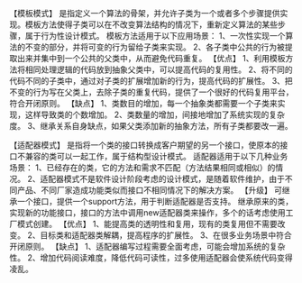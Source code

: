 【模板模式】
是指定义一个算法的骨架，并允许子类为一个或者多个步骤提供实现。模板方法使得子类可以在不改变算法结构的情况下，重新定义算法的某些步骤，属于行为性设计模式。
模板方法适用于以下应用场景：
1、一次性实现一个算法的不变的部分，并将可变的行为留给子类来实现。
2、各子类中公共的行为被提取出来并集中到一个公共的父类中，从而避免代码重复。
【优点】
1、利用模板方法将相同处理逻辑的代码放到抽象父类中，可以提高代码的复用性。
2、将不同的代码不同的子类中，通过对子类的扩展增加新的行为，提高代码的扩展性。
3、把不变的行为写在父类上，去除子类的重复代码，提供了一个很好的代码复用平台，符合开闭原则。
【缺点】
1、类数目的增加，每一个抽象类都需要一个子类来实现，这样导致类的个数增加。
2、类数量的增加，间接地增加了系统实现的复杂度。
3、继承关系自身缺点，如果父类添加新的抽象方法，所有子类都要改一遍。

【适配器模式】
是指将一个类的接口转换成客户期望的另一个接口，使原本的接口不兼容的类可以一起工作，属于结构型设计模式。
适配器适用于以下几种业务场景：
1、已经存在的类，它的方法和需求不匹配（方法结果相同或相似）的情况。
2、适配器模式不是软件设计阶段考虑的设计模式，是随着软件维护，由于不同产品、不同厂家造成功能类似而接口不相同情况下的解决方案。
【升级】
可继承一个接口，提供一个support方法，用于判断适配器是否支持。
继承原来的类，实现新的功能接口，接口的方法中调用new适配器类来操作，多个的话考虑使用工厂模式创建。
【优点】
1、能提高类的透明性和复用，现有的类复用但不需要改变。
2、目标类和适配器类解耦，提高程序的扩展性。
3、在很多业务场景中符合开闭原则。
【缺点】
1、适配器编写过程需要全面考虑，可能会增加系统的复杂性。
2、增加代码阅读难度，降低代码可读性，过多使用适配器会使系统代码变得凌乱。
